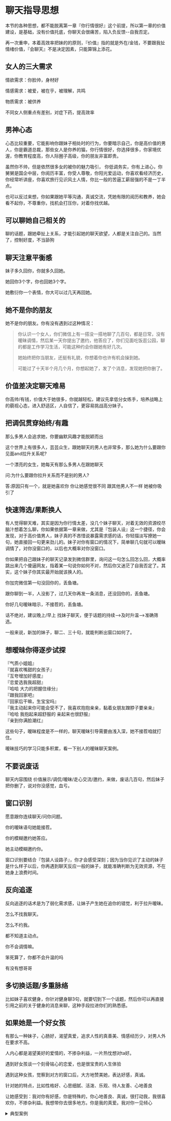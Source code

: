 # 聊天指导思想

本节的各种思想，都不能脱离第一章『你行情很好』这个前提，所以第一章的价值建设，是基础，没有价值托底，你聊天会很痛苦，陷入负反馈--自我否定。

再一次重申，本着高效率把妹的的原则，『价值』指的就是外在/金钱，不要跟我扯情绪价值，『会聊天』不是决定因素，只能算锦上添花。

## 女人的三大需求

情欲需求：你脸帅，身材好

情感需求：被爱，被在乎，被理解，共鸣

物质需求：被供养

不同女人侧重点有差别，对症下药，提高效率

## 男神心态

心态比较重要，它能影响你跟妹子相处时的行为，你要暗示自己，你是高价值的男人，你是霸道总裁，那些女人是你养的猫，你行情很好，你选择很多，你家境优渥，你教育程度高，你人际圈子高级，你的朋友非富即贵。

虽然你不帅，但是依然很多女的被你的魅力吸引， 你低调务实，你有上进心，你舅舅是国企中层，你阅历丰富，你受人尊敬，你阳光爱运动，你喜欢看经济历史， 你经常听讲座，你喜欢旅行见识风土人情，你比一般的苦逼工薪层强的不是一丁半点。

也可以反过来想，你如果跟她平等沟通，真诚交流，凭她有限的阅历和教养，她会看不起你，不尊重你，找机会打压你，对着你找优越。

## 可以聊她自己相关的

聊的话题，跟她牵扯上关系，才能引起她的聊天欲望，人都是关注自己的。当然了，控制好度，不当舔狗

## 聊天注意平衡感

妹子多久回你，你就多久回她。

她回你3个字，你也回她3个字。

她敷衍你一个表情，你大可以过几天再回她。

## 她不是你的朋友

她不是你的朋友。你有没有遇到过这种情况：

> 你认识一个女人，你们微信上有一搭没一搭地聊了几百句，都是日常，没有暧昧调情，然后某一天你提出了邀约，他答应了，你们见面吃饭逛公园，聊的都是工作学习生活，可能这种约会你跟她有好几次。
>
> 她始终把你当朋友，还挺有礼貌，你想着你也许有机会操到她。
>
> 可能过了十天半个月几个月，你想起她了，发了个消息，发现她把你删了。

## 价值差决定聊天难易

你高帅/有钱，价值大于她很多，你就越轻松，建议先拿低分女练手，培养战略上的藐视心态，进入舒适区，人自信了，更容易挑战高分妹子。

## 把调侃贯穿始终/有趣

那么多男人会追求她，你要幽默风趣才能脱颖而出

这个世界上有很多人，芸芸众生，跟她聊天的男人也非常多，那么她为什么要跟你见面and拉升关系呢?

一个漂亮的女生，她每天有那么多男人在跟她聊天

问:为什么要跟你拉升关系而不是别的男人?&#x20;

答:原因只有一个，就是她喜欢你 你让她感觉很不同 跟其他男人不一样 她被你吸引了

## 快速筛选/果断换人

有人觉得聊天难，其实是因为你行情太差，没几个妹子聊天，对着无效的资源绞尽脑汁想着怎么聊，你如果依据第一章来做，尤其是『包装人设』这一个捷径，你会发现，对于高价值男人，妹子真的不吝惜说暴露需求感的话，你轻描淡写撩她一句，她直接回一句更来劲儿的。妹子对你有窗口的情况下，简单聊几句就可以暧昧调情了，对你没窗口的，以后也大概率对你没窗口。

你如果把自己跟妹子的聊天记录发到微信群里，询问这一句怎么回怎么回，大概率跳出来几个傻逼网友，指着某一句说你如何不对，然后你又迷茫了自我否定了。其实，这个妹子你其实最开始就该换人的。

你加完微信第一句没回你的，丢鱼塘。

跟你聊到一半，人没影了，过几天你再发一条消息，还没回你的，丢鱼塘。

你好几句暧昧暗示，不接茬的，丢鱼塘。

话不绝对，建议晚上/早上 找妹子聊天，便于话题的持续-->及时升温-->准确筛选。

一般来说，新加的妹子，聊二、三十句，就能判断出窗口如何了。

## 想暧昧你得逐步试探

『气质小姐姐』\
『就喜欢嘴甜的女孩子』\
『互夸增加好感度』\
『恋爱选我我超甜』\
『哈哈 大力的把握住缘分』 \
『跟我回家吧』\
&#x20;『回家后干嘛，生宝宝吗』\
『我主动起来你可能会受不了，我喜欢抱抱亲亲，黏着女朋友蹭脖子要亲亲』\
『哈哈 我抱起来超舒服的 亲起来也很舒服』\
『亲到你满脸潮红』

这些句子，暧昧程度是不一样的，聊天暧昧引导需要由浅入深，她不接茬咱就打住。

暧昧技巧的学习只能多积累，看一下别人的暧昧聊天案例。

## 不要说废话

聊天内容围绕 价值展示/调侃/暧昧/走心交流/邀约，来做，废话几百句，然后妹子把你删了，说对你没感觉，血亏。

## 窗口识别

愿意跟你连续聊天/问你问题。

你的暧昧语句她能接茬。

你的模糊邀约她答应。

她主动模糊邀约你。

窗口识别要结合『包装人设路子』，你才会感受深刻；因为当你见识了主动的妹子是什么样子以后，你再遇到聊天反应一般的妹子，就能准确判断为无效资源，不在她身上浪费时间。

## 反向追逐

反向追逐的话术是为了弱化需求感，让妹子产生她在追你的错觉，利于拉升暧昧。

怎么不找我聊天。

怎么不约我。

都不知道主动点。

你不会调情嘛。

笨死算了，你都不会升温的吗

有没有想哥哥

## 多切换话题/多重脉络

比如妹子喜欢健身，你针对健身聊3句，就要切到下一个话题，然后你可以再直接引用之前的关于健身的消息来聊，这种手段拉进你们的熟悉感。

## 如果她是一个好女孩&#x20;

有那么一种妹子，心肠好，渴望真爱，追求人性的真善美、情感经历少，对男人外在要求不高。

人内心都是渴望美好的爱情的，不掺杂利益，一片热忱想对ta好。

遇到好女孩谈一个刻骨铭心的恋爱，也是很宝贵的人生体验

遇到这种女孩，觉察到对方的窗口后，大方地赞美她，表达好感，真诚。

针对她的特点，比如性格好、心思细腻、活泼、乐观、待人友善、心地善良

让她感受到：我对你有好感，你是特殊的，你心地善良、真诚，很打动我，我很喜欢你，不掺杂利益。我想带你去很多地方。你是我的真爱。我对你一见倾心

<details>

<summary>典型案例</summary>

todo

</details>

